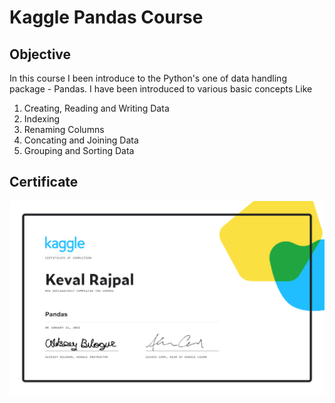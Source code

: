 # Kaggle Pandas Course
## Objective 
In this course I been introduce to the Python's one of data handling package - Pandas. I have been introduced to various basic concepts Like
1. Creating, Reading and Writing Data
2. Indexing
3. Renaming Columns
4. Concating and Joining Data
5. Grouping and Sorting Data
## Certificate
<img src="Keval Rajpal - Pandas.png">